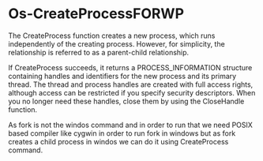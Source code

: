 # Os-CreateProcessFORWP
The CreateProcess function creates a new process, which runs independently of the creating process. However, for simplicity, the relationship is referred to as a parent-child relationship.

If CreateProcess succeeds, it returns a PROCESS_INFORMATION structure containing handles and identifiers for the new process and its primary thread. The thread and process handles are created with full access rights, although access can be restricted if you specify security descriptors. When you no longer need these handles, close them by using the CloseHandle function.

As fork is not the windos command and in order to run that we need POSIX based compiler like cygwin in order to run fork in windows but as fork creates a child process in windos we can do it using CreateProcess command.
